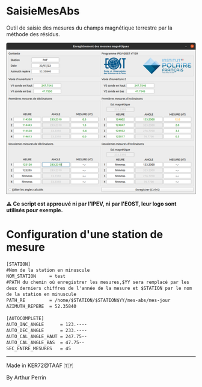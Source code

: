 # SaisieMesAbs

Outil de saisie des mesures du champs magnétique terrestre par la méthode des résidus.

![Alt text](./Screen.png?raw=true "Captrue d'écran de l'application")

**⚠ Ce script est approuvé ni par l'IPEV, ni par l'EOST, leur logo sont utilisés pour exemple.**


# Configuration d'une station de mesure

```
[STATION]
#Nom de la station en minuscule
NOM_STATION     = test
#PATH du chemin où enregistrer les mesures,$YY sera remplacé par les deux derniers chiffres de l'année de la mesure et $STATION par le nom de la station en minuscule 
PATH_RE         = /home/$STATION/$STATION$YY/mes-abs/mes-jour  
AZIMUTH_REPERE  = 52.35840

[AUTOCOMPLETE]
AUTO_INC_ANGLE      = 123.----
AUTO_DEC_ANGLE      = 233.----
AUTO_CAL_ANGLE_HAUT = 247.75--
AUTO_CAL_ANGLE_BAS  = 47.75--
SEC_ENTRE_MESURES   = 45
```

---

Made in KER72@TAAF 🇹🇫

By Arthur Perrin
